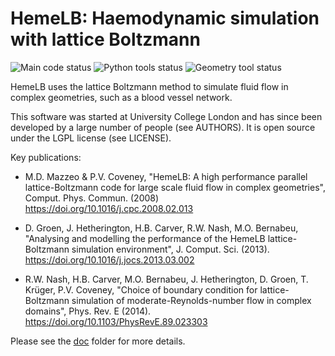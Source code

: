 # HemeLB: Haemodynamic simulation with lattice Boltzmann

![Main code status](https://github.com/hemelb-codes/hemelb/actions/workflows/main-app.yml/badge.svg)
![Python tools status](https://github.com/hemelb-codes/hemelb/actions/workflows/py-hemetools.yml/badge.svg) 
![Geometry tool status](https://github.com/hemelb-codes/hemelb/actions/workflows/gmy-tool.yml/badge.svg)

HemeLB uses the lattice Boltzmann method to simulate fluid flow in
complex geometries, such as a blood vessel network.

This software was started at University College London and has since
been developed by a large number of people (see AUTHORS). It is open
source under the LGPL license (see LICENSE).

Key publications:

- M.D. Mazzeo & P.V. Coveney, "HemeLB: A high performance parallel
  lattice-Boltzmann code for large scale fluid flow in complex
  geometries", Comput. Phys. Commun. (2008)
  https://doi.org/10.1016/j.cpc.2008.02.013

- D. Groen, J. Hetherington, H.B. Carver, R.W. Nash, M.O. Bernabeu,
  "Analysing and modelling the performance of the HemeLB
  lattice-Boltzmann simulation environment", J. Comput. Sci. (2013).
  https://doi.org/10.1016/j.jocs.2013.03.002

- R.W. Nash, H.B. Carver, M.O. Bernabeu, J. Hetherington, D. Groen, T.
  Krüger, P.V. Coveney, "Choice of boundary condition for
  lattice-Boltzmann simulation of moderate-Reynolds-number flow in
  complex domains", Phys. Rev. E (2014).
  https://doi.org/10.1103/PhysRevE.89.023303

Please see the [doc](./doc/) folder for more details.